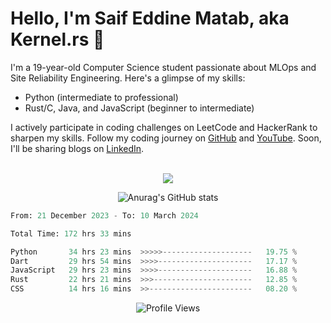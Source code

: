 # Hello, I'm Saif Eddine Matab, aka Kernel.rs 👋

I'm a 19-year-old Computer Science student passionate about MLOps and Site Reliability Engineering. Here's a glimpse of my skills:

- Python (intermediate to professional)
- Rust/C, Java, and JavaScript (beginner to intermediate)

I actively participate in coding challenges on LeetCode and HackerRank to sharpen my skills. Follow my coding journey on [GitHub](https://github.com/Kernel-rb) and [YouTube](https://www.youtube.com/channel/UCnnPEdrDX0LJd2yJ7Q_TnKg). Soon, I'll be sharing blogs on [LinkedIn](https://www.linkedin.com/in/saif-matab/).
<br> <br>
<p align="center">
  <a href="https://skillicons.dev">
    <img src="https://skillicons.dev/icons?i=py,js,rust,c,java" />
  </a>
</p>

<p align="center">
  <img alt="Anurag's GitHub stats" src="https://github-readme-stats.vercel.app/api?username=Kernel-rb&show_icons=true&theme=tokyonight">
</p>



<!--START_SECTION:waka-->

```python
From: 21 December 2023 - To: 10 March 2024

Total Time: 172 hrs 33 mins

Python       34 hrs 23 mins  >>>>>--------------------   19.75 %
Dart         29 hrs 54 mins  >>>>---------------------   17.17 %
JavaScript   29 hrs 23 mins  >>>>---------------------   16.88 %
Rust         22 hrs 21 mins  >>>----------------------   12.85 %
CSS          14 hrs 16 mins  >>-----------------------   08.20 %
```

<!--END_SECTION:waka-->


<div align="center">
  <img src="https://komarev.com/ghpvc/?username=Kernel-rb&label=PROFILE+VIEWS" alt="Profile Views">
</div>
